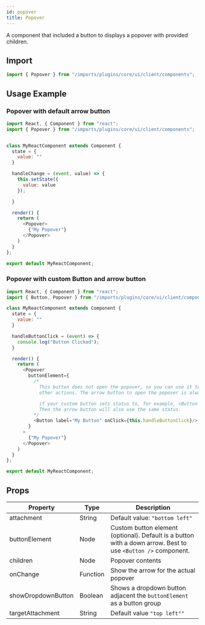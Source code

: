 ```yaml
---
id: popover
title: Popover
---
```

    
A component that included a button to displays a popover with provided children.

## Import

```javascript
import { Popover } from "/imports/plugins/core/ui/client/components";
```

## Usage Example

### Popover with default arrow button

```javascript
import React, { Component } from "react";
import { Popover } from "/imports/plugins/core/ui/client/components";


class MyReactComponent extends Component {
  state = {
    value: ""
  }

  handleChange = (event, value) => {
    this.setState({
      value: value
    });

  }

  render() {
    return (
      <Popover>
        {"My Popover"}
      </Popover>
    )
  }
};

export default MyReactComponent;
```

### Popover with custom Button and arrow button

```javascript
import React, { Component } from "react";
import { Button, Popover } from "/imports/plugins/core/ui/client/components";

class MyReactComponent extends Component {
  state = {
    value: ""
  }

  handleButtonClick = (event) => {
    console.log("Button Clicked");
  }

  render() {
    return (
      <Popover
        buttonElement={
          /*
            This button does not open the popover, so you can use it to do
            other actions. The arrow button to open the popover is always included

            if your custom button sets status to, for example, <Button status="warning" />
            Then the arrow button will also use the same status.
          */
          <Button label="My Button" onClick={this.handleButtonClick}/>
        }
      >
        {"My Popover"}
      </Popover>
    )
  }
};

export default MyReactComponent;
```

## Props

| Property           | Type     | Description                                                                                                  |
| ------------------ | -------- | ------------------------------------------------------------------------------------------------------------ |
| attachment         | String   | Default value: `"bottom left"`                                                                               |
| buttonElement      | Node     | Custom button element (optional). Default is a button with a down arrow. Best to use `<Button />` component. |
| children           | Node     | Popover contents                                                                                             |
| onChange           | Function | Show the arrow for the actual popover                                                                        |
| showDropdownButton | Boolean  | Shows a dropdown button adjacent the `buttonElement` as a button group                                       |
| targetAttachment   | String   | Default value `"top left""`                                                                                  |
